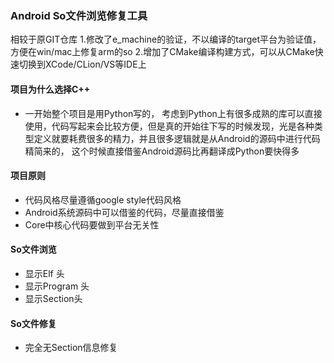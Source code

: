 ### Android So文件浏览修复工具

相较于原GIT仓库
1.修改了e_machine的验证，不以编译的target平台为验证值，方便在win/mac上修复arm的so
2.增加了CMake编译构建方式，可以从CMake快速切换到XCode/CLion/VS等IDE上

#### 项目为什么选择C++
* 一开始整个项目是用Python写的， 考虑到Python上有很多成熟的库可以直接使用，代码写起来会比较方便，但是真的开始往下写的时候发现，光是各种类型定义就要耗费很多的精力，并且很多逻辑就是从Android的源码中进行代码精简来的， 这个时候直接借鉴Android源码比再翻译成Python要快得多

#### 项目原则
* 代码风格尽量遵循google style代码风格
* Android系统源码中可以借鉴的代码，尽量直接借鉴
* Core中核心代码要做到平台无关性

#### So文件浏览
* 显示Elf 头
* 显示Program 头
* 显示Section头

#### So文件修复
* 完全无Section信息修复
